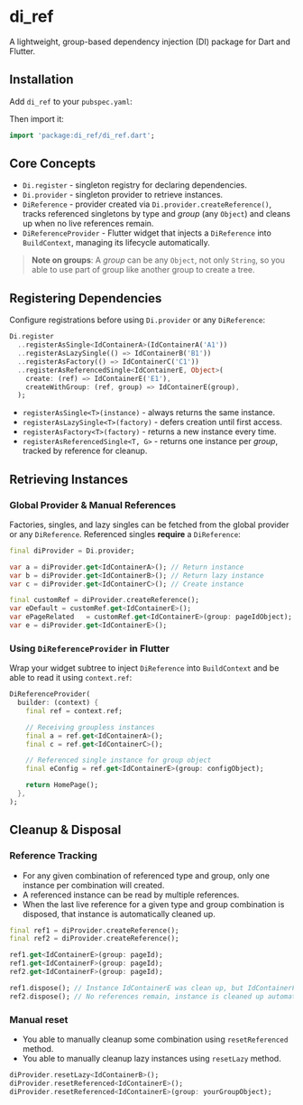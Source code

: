 # di_ref

A lightweight, group-based dependency injection (DI) package for Dart and Flutter.

## Installation

Add `di_ref` to your `pubspec.yaml`:

Then import it:

```dart
import 'package:di_ref/di_ref.dart';
```

## Core Concepts

- `Di.register` - singleton registry for declaring dependencies.
- `Di.provider` - singleton provider to retrieve instances.
- `DiReference` - provider created via `Di.provider.createReference()`, tracks referenced singletons by type and *group* (any `Object`) and cleans up when no live references remain.
- `DiReferenceProvider` - Flutter widget that injects a `DiReference` into `BuildContext`, managing its lifecycle automatically.

> **Note on groups**: A *group* can be any `Object`, not only `String`, so you able to use part of group like another group to create a tree.

## Registering Dependencies

Configure registrations before using `Di.provider` or any `DiReference`:

```dart
Di.register
  ..registerAsSingle<IdContainerA>(IdContainerA('A1'))
  ..registerAsLazySingle(() => IdContainerB('B1'))
  ..registerAsFactory(() => IdContainerC('C1'))
  ..registerAsReferencedSingle<IdContainerE, Object>(
    create: (ref) => IdContainerE('E1'),
    createWithGroup: (ref, group) => IdContainerE(group),
  );
```

- `registerAsSingle<T>(instance)` - always returns the same instance.
- `registerAsLazySingle<T>(factory)` - defers creation until first access.
- `registerAsFactory<T>(factory)` - returns a new instance every time.
- `registerAsReferencedSingle<T, G>` - returns one instance per *group*, tracked by reference for cleanup.

## Retrieving Instances

### Global Provider & Manual References

Factories, singles, and lazy singles can be fetched from the global provider or any `DiReference`. Referenced singles **require** a `DiReference`:

```dart
final diProvider = Di.provider;

var a = diProvider.get<IdContainerA>(); // Return instance
var b = diProvider.get<IdContainerB>(); // Return lazy instance
var c = diProvider.get<IdContainerC>(); // Create instance

final customRef = diProvider.createReference();
var eDefault = customRef.get<IdContainerE>();                             // Return default instance
var ePageRelated   = customRef.get<IdContainerE>(group: pageIdObject);    // Return another instance for pageIdObject
var e = diProvider.get<IdContainerE>();                                   // ERROR: must use reference
```

### Using `DiReferenceProvider` in Flutter

Wrap your widget subtree to inject `DiReference` into `BuildContext` and be able to read it using `context.ref`:

```dart
DiReferenceProvider(
  builder: (context) {
    final ref = context.ref;

    // Receiving groupless instances
    final a = ref.get<IdContainerA>();
    final c = ref.get<IdContainerC>();

    // Referenced single instance for group object
    final eConfig = ref.get<IdContainerE>(group: configObject);

    return HomePage();
  },
);
```

## Cleanup & Disposal

### Reference Tracking

- For any given combination of referenced type and group, only one instance per combination will created.
- A referenced instance can be read by multiple references.
- When the last live reference for a given type and group combination is disposed, that instance is automatically cleaned up.

```dart
final ref1 = diProvider.createReference();
final ref2 = diProvider.createReference();

ref1.get<IdContainerE>(group: pageId);
ref1.get<IdContainerF>(group: pageId);
ref2.get<IdContainerF>(group: pageId);

ref1.dispose(); // Instance IdContainerE was clean up, but IdContainerF still exists because ref2 holds it
ref2.dispose(); // No references remain, instance is cleaned up automatically
```

### Manual reset

- You able to manually cleanup some combination using `resetReferenced` method.
- You able to manually cleanup lazy instances using `resetLazy` method.

```dart
diProvider.resetLazy<IdContainerB>();
diProvider.resetReferenced<IdContainerE>();
diProvider.resetReferenced<IdContainerE>(group: yourGroupObject);
```